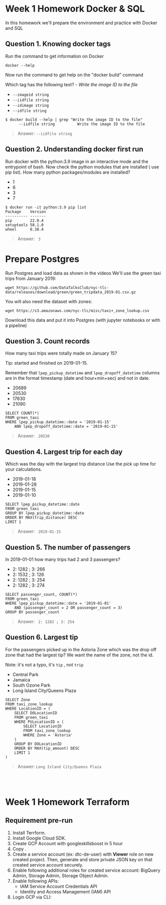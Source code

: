 # Week 1 Homework Docker & SQL

In this homework we'll prepare the environment 
and practice with Docker and SQL


## Question 1. Knowing docker tags

Run the command to get information on Docker 

```docker --help```

Now run the command to get help on the "docker build" command

Which tag has the following text? - *Write the image ID to the file* 

- `--imageid string`
- `--iidfile string`
- `--idimage string`
- `--idfile string`

``` 
$ docker build --help | grep "Write the image ID to the file"
      --iidfile string          Write the image ID to the file
```
>Answer: `--iidfile string`

## Question 2. Understanding docker first run 

Run docker with the python:3.9 image in an interactive mode and the entrypoint of bash.
Now check the python modules that are installed ( use pip list). 
How many python packages/modules are installed?

- 1
- 6
- 3
- 7

``` 
$ docker run -it python:3.9 pip list
Package    Version
---------- -------
pip        22.0.4
setuptools 58.1.0
wheel      0.38.4
```
>Answer: `  3 `

# Prepare Postgres

Run Postgres and load data as shown in the videos
We'll use the green taxi trips from January 2019:

```wget https://github.com/DataTalksClub/nyc-tlc-data/releases/download/green/green_tripdata_2019-01.csv.gz```

You will also need the dataset with zones:

```wget https://s3.amazonaws.com/nyc-tlc/misc/taxi+_zone_lookup.csv```

Download this data and put it into Postgres (with jupyter notebooks or with a pipeline)


## Question 3. Count records 

How many taxi trips were totally made on January 15?

Tip: started and finished on 2019-01-15. 

Remember that `lpep_pickup_datetime` and `lpep_dropoff_datetime` columns are in the format timestamp (date and hour+min+sec) and not in date.

- 20689
- 20530
- 17630
- 21090

```
SELECT COUNT(*)
FROM green_taxi
WHERE lpep_pickup_datetime::date = '2019-01-15'
	AND lpep_dropoff_datetime::date = '2019-01-15'
```
>Answer: ` 20530`

## Question 4. Largest trip for each day

Which was the day with the largest trip distance
Use the pick up time for your calculations.

- 2019-01-18
- 2019-01-28
- 2019-01-15
- 2019-01-10

```
SELECT lpep_pickup_datetime::date
FROM green_taxi
GROUP BY lpep_pickup_datetime::date
ORDER BY MAX(trip_distance) DESC
LIMIT 1
```
>Answer: ` 2019-01-15`

## Question 5. The number of passengers

In 2019-01-01 how many trips had 2 and 3 passengers?
 
- 2: 1282 ; 3: 266
- 2: 1532 ; 3: 126
- 2: 1282 ; 3: 254
- 2: 1282 ; 3: 274

```
SELECT passenger_count, COUNT(*)
FROM green_taxi
WHERE lpep_pickup_datetime::date = '2019-01-01'
	AND (passenger_count = 2 OR passenger_count = 3)
GROUP BY passenger_count
```
>Answer: ` 2: 1282 ; 3: 254`
## Question 6. Largest tip

For the passengers picked up in the Astoria Zone which was the drop off zone that had the largest tip?
We want the name of the zone, not the id.

Note: it's not a typo, it's `tip` , not `trip`

- Central Park
- Jamaica
- South Ozone Park
- Long Island City/Queens Plaza
```
SELECT Zone
FROM taxi_zone_lookup
WHERE LocationID = (
	SELECT DOLocationID
	FROM green_taxi
	WHERE PULocationID = (
		SELECT LocationID
		FROM taxi_zone_lookup
		WHERE Zone = 'Astoria'
	)
	GROUP BY DOLocationID
	ORDER BY MAX(tip_amount) DESC
	LIMIT 1
)
```
>Answer: `Long Island City/Queens Plaza`

<br></br>
# Week 1 Homework Terraform
## Requirement pre-run
1. Install Terrform.
2. Install Google Cloud SDK.
3. Create GCP Account with googleskillsboost in 5 hour
3. Copy .
4. Create a service account (ex: dtc-de-user) with **Viewer** role on new created project. Then, generate and store private JSON key on that created service account securely.
5. Enable following additional roles for created service account: BigQuery Admin, Storage Admin, Storage Object Admin.
6. Enable following APIs:
	- IAM Service Account Credentials API
	- Identity and Access Management (IAM) API
7. Login GCP via CLI: